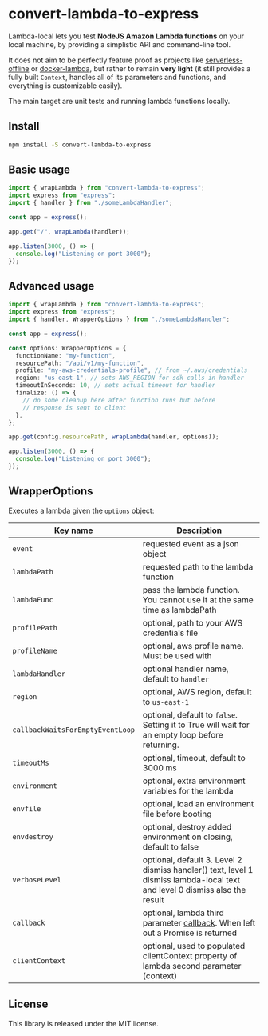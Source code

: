 # convert-lambda-to-express

<!-- [![NPM](https://nodei.co/npm/lambda-local.png?compact=true)](https://www.npmjs.com/package/lambda-local)

[![Lambda-local unit tests](https://github.com/ashiina/lambda-local/actions/workflows/unittests.yml/badge.svg?branch=develop&event=push)](https://github.com/ashiina/lambda-local/actions?query=event%3Apush) -->

Lambda-local lets you test **NodeJS Amazon Lambda functions** on your local machine, by providing a simplistic API and command-line tool.

It does not aim to be perfectly feature proof as projects like [serverless-offline](https://github.com/dherault/serverless-offline) or [docker-lambda](https://github.com/lambci/docker-lambda), but rather to remain **very light** (it still provides a fully built `Context`, handles all of its parameters and functions, and everything is customizable easily).

The main target are unit tests and running lambda functions locally.

## Install

```bash
npm install -S convert-lambda-to-express
```

## Basic usage

```typescript
import { wrapLambda } from "convert-lambda-to-express";
import express from "express";
import { handler } from "./someLambdaHandler";

const app = express();

app.get("/", wrapLambda(handler));

app.listen(3000, () => {
  console.log("Listening on port 3000");
});
```

## Advanced usage

```typescript
import { wrapLambda } from "convert-lambda-to-express";
import express from "express";
import { handler, WrapperOptions } from "./someLambdaHandler";

const app = express();

const options: WrapperOptions = {
  functionName: "my-function",
  resourcePath: "/api/v1/my-function",
  profile: "my-aws-credentials-profile", // from ~/.aws/credentials
  region: "us-east-1", // sets AWS_REGION for sdk calls in handler
  timeoutInSeconds: 10, // sets actual timeout for handler
  finalize: () => {
    // do some cleanup here after function runs but before
    // response is sent to client
  },
};

app.get(config.resourcePath, wrapLambda(handler, options));

app.listen(3000, () => {
  console.log("Listening on port 3000");
});
```


## WrapperOptions

Executes a lambda given the `options` object:

| Key name | Description |
| --- | --- |
| `event`|requested event as a json object|
| `lambdaPath`|requested path to the lambda function|
| `lambdaFunc`|pass the lambda function. You cannot use it at the same time as lambdaPath|
| `profilePath`|optional, path to your AWS credentials file|
| `profileName`|optional, aws profile name. Must be used with |
| `lambdaHandler`|optional handler name, default to `handler`|
| `region`|optional, AWS region, default to `us-east-1`|
| `callbackWaitsForEmptyEventLoop`|optional, default to `false`. Setting it to True will wait for an empty loop before returning.|
| `timeoutMs`|optional, timeout, default to 3000 ms|
| `environment`|optional, extra environment variables for the lambda|
| `envfile`|optional, load an environment file before booting|
| `envdestroy`|optional, destroy added environment on closing, default to false|
| `verboseLevel`|optional, default 3. Level 2 dismiss handler() text, level 1 dismiss lambda-local text and level 0 dismiss also the result
| `callback`|optional, lambda third parameter [callback][1]. When left out a Promise is returned|
| `clientContext`|optional, used to populated clientContext property of lambda second parameter (context)


## License

This library is released under the MIT license.

[1]: http://docs.aws.amazon.com/lambda/latest/dg/nodejs-prog-model-handler.html
